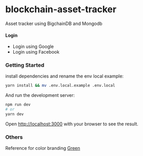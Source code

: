 # blockchain-asset-tracker
Asset tracker using  BigchainDB and Mongodb

#### Login
- Login using Google
- Login using Facebook

### Getting Started

install dependencies and rename the env local example:

```bash
yarn install && mv .env.local.example .env.local
```

And run the development server:

```bash
npm run dev
# or
yarn dev
```

Open [http://localhost:3000](http://localhost:3000) with your browser to see the result.

### Others

Reference for color branding [Green](https://colorhunt.co/palette/2f5d625e8b7ea7c4bcdfeeea)